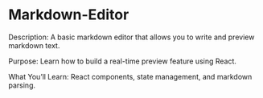 # Markdown-Editor

Description: A basic markdown editor that allows you to write and preview markdown text.

Purpose: Learn how to build a real-time preview feature using React.

What You’ll Learn: React components, state management, and markdown parsing.
